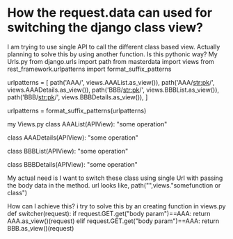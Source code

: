 
# How the request.data can used for switching the django class view?

I am trying to use single API to call the different class based view. Actually planning to solve this by using another function. Is this pythonic way?
My Urls.py
from django.urls import path
from masterdata import views
from rest_framework.urlpatterns import format_suffix_patterns

urlpatterns = [
    path('AAA/', views.AAAList.as_view()),
    path('AAA/<str:pk>/', views.AAADetails.as_view()),
    path('BBB/<str:pk>/', views.BBBList.as_view()),
    path('BBB/<str:pk>/', views.BBBDetails.as_view()),
    ]


urlpatterns = format_suffix_patterns(urlpatterns)


my Views.py
class AAAList(APIView):
   "some operation"

class AAADetails(APIView):
   "some operation"

class BBBList(APIView):
   "some operation"

class BBBDetails(APIView):
   "some operation"



My actual need is I want to switch these class using single Url with passing the body data in the method.
url looks like,
path("",views."somefunction or class")

How can I achieve this?
i try to solve this by an creating function in views.py
def switcher(request):
if request.GET.get("body param")==AAA:
    return AAA.as_view()(request)
elif request.GET.get("body param")==AAA:
    return BBB.as_view()(request)


        